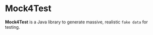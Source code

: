 # Mock4Test 
**Mock4Test** is a Java library to generate massive, realistic `fake data` for testing.
